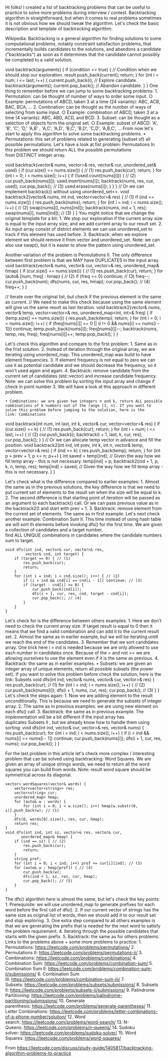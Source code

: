 Hi folks! I created a list of backtracking problems that can be useful to practice to solve more problems during interview / contest. Backtracking algorithm is straightforward, but when it comes to real problems sometimes it is not obvious how we should tweak the algorithm.
Let's check the basic description and template of backtracking algorithm:

Wikipedia: Backtracking is a general algorithm for finding solutions to some computational problems, notably constraint satisfaction problems, that incrementally builds candidates to the solutions, and abandons a candidate ("backtracks") as soon as it determines that the candidate cannot possibly be completed to a valid solution.

void backtrack(arguments) {
	if (condition == true) { // Condition when we should stop our exploration.
		result.push_back(current);
		return;
	}
	for (int i = num; i <= last; i++) {
		current.push_back(i); // Explore candidate.
		backtrack(arguments);
		current.pop_back();   // Abandon candidate.
	}
}
One thing to remember before we can jump to some backtracking problems:
	1. Permutation: can be thought of number of ways to order some input.
		○ Example: permutations of ABCD, taken 3 at a time (24 variants): ABC, ACB, BAC, BCA, ...
	2. Combnation: can be thought as the number of ways of selecting from some input.
		○ Example: combination of ABCD, taken 3 at a time (4 variants): ABC, ABD, ACD, and BCD.
	3. Subset: can be thought as a selection of objects form the original set.
		○ Example: subset of ABCD: 'A', 'B', 'C', 'D,' 'A,B' , 'A,C', 'A,D', 'B,C', 'B,D', 'C,D', 'A,B,C', ...
From now let's start to apply this algorithm to solve some backtracking problems.
	• Permutations:
this set of problems related to generating (subset of) all possible permutations. Let's have a look at fist problem: Permutations
In this problem we should return ALL the possible permutations from DISTINCT integer array.
	
void backtrack(vector& nums, vector>& res, 
		vector<int>& cur, unordered_set<int>& used) {
	if (cur.size() == nums.size()) { // (1)
		res.push_back(cur);
		return;
	}
	for (int i = 0; i < nums.size(); i++) {
		if (!used.count(nums[i])) {  // (2)
			cur.push_back(nums[i]);
			used.insert(nums[i]);
			backtrack(nums, res, cur, used);
			cur.pop_back();          // (3)
			used.erase(nums[i]);
		}
	}
}
// Or we can implement backtrack() without using unordered_set<>.
void backtrack2(vector<int>& nums, int ind,
		   vector<vector<int>>& res) { // (1)
	if (ind == nums.size()) {
		res.push_back(nums);
		return;
	}
	for (int i = ind; i < nums.size(); i++) { // (2)
		swap(nums[i], nums[ind]);
		backtrack(nums, ind + 1, res);
		swap(nums[i], nums[ind]); // (3)
	}
}
You might notice that we change the original template for a bit:
	1. We stop our exploration if the current array size is equal to the input array size, and we add current array to our result set.
	2. As input array consist of district elements we can use unordered_set to track if this element has used before.
	3. Backtrack: when we explore element we should remove it from vector and unordered_set.
Note: we can also use swap(), but it is easier to show the pattern using unordered_set.

Another variation of the problem is Permutations II.
The only difference between first problem is that we MAY have DUPLICATES in the input array.
void backtrack(vector& nums, vector& cur, vector>& res,
		 unordered_map& hmap) {
	if (cur.size() == nums.size()) { // (1)
		res.push_back(cur);
		return;
	}
	for (auto& [num, freq] : hmap) { // (2)
		if (freq == 0) continue;     // (3)
		freq--;
		cur.push_back(num);
		dfs(nums, cur, res, hmap);
		cur.pop_back();              // (4)
		freq++;
	}
}

// Iterate over the original list, but check if the previous element is the same as current. 
// We need to make this check because using the same element will give us the same result as last iteration.
void backtrack2(vector<int>& nums, vector<int>& temp,
                  vector<vector<int>>& res, unordered_map<int, int>& freq) {
        if (temp.size() == nums.size()) {
            res.push_back(temp);
            return;
        }
        for (int i = 0; i < nums.size(); i++) {
            if (freq[nums[i]] == 0 || (i != 0 && nums[i] == nums[i - 1])) continue;
            temp.push_back(nums[i]);
            freq[nums[i]]--;
            backtrack(nums, temp, res, freq);
            freq[nums[i]]++;
            temp.pop_back();
        }
    }

Let's check this algorithm and compare to the first problem:
	1. Same as in the frist solution.
	2. Instead of iteration through the original array, we are iterating using unordered_map. This unordered_map was build to have element frequencies.
	3. If element frequency is not equal to zero we can use it as potential candidate and we should decrease the frequency, so it won't used again and again.
	4. Backtrack: remove candidate from the current set of candidates (std::vector) and increase candidate frequency.
Note: we can solve this problem by sorting the input array and change if check in point number 3. We will have a look at this approach in different problem.
	
	• Combinations: we are given two integers n and k, return ALL possible combinations of k numbers out of the range [1, n]. If you want to solve this problem before jumping to the solution, here is the link: Combinations
void backtrack(int num, int last, int k, vector& cur,
		vector<vector<int>>& res) {
	if (cur.size() == k) {  // (1)
		res.push_back(cur);
		return;
	}
	for (int i = num; i <= last; i++) { // (2)
		cur.push_back(i);
		backtrack(i + 1, last, k, cur, res);
		cur.pop_back();
	}
}
// Or we can allocate temp vector in advance and fill the position.
void backtrack2(int ind, int prev, int k, int n, vector<int>& temp,
			   vector<vector<int>>& res) {
	if (ind >= k) {
		res.push_back(temp);
		return;
	}
	for (int p = prev + 1; p <= n; p++) {
		int saved = temp[ind]; // Given the way how we fill temp array - this is not necessary.
		temp[ind] = p;
		backtrack2(ind + 1, p, k, n, temp, res);
		temp[ind] = saved;     // Given the way how we fill temp array - this is not necessary.
	}
}

Let's check what is the difference compared to earlier examples:
	1. Almost the same as in the previous solutions, the key difference is that we need to put current set of elements to the result set when the size will be equal to k.
	2. The second difference is that starting point of iteration will be passed as an argument to each backtrack() call. Or we can pass previous value as in the backtrack2() and start with prev + 1.
	3. Backtrack: remove element from the current set of elements. The same as in first example.
Let's next check another example: Combination Sum II. This time instead of using hash table we will sort th elements before invoking dfs() for the first time.
We are given a collection of candidates and a target number, find ALL UNIQUE combinations in candidates where the candidate numbers sum to target.

    void dfs(int ind, vector& cur, vector>& res,
             vector& cnd, int target) {
        if (target == 0) { // (1)
            res.push_back(cur);
            return;
        }
        for (int i = ind; i < cnd.size(); i++) { // (2)
            if (i > ind && cnd[i] == cnd[i - 1]) continue; // (3)
            if (target - cnd[i] >= 0) {
                cur.push_back(cnd[i]);
                dfs(i + 1, cur, res, cnd, target - cnd[i]);
                cur.pop_back(); // (4)
            }
        }
    }

Let's check for is the difference between others examples:
	1. Here we don't need to check the current array size. If target result is equal to 0 then it means that we find a valid combination and can add it to the current result set.
	2. Almost the same as in earlier example, but we will be iterating untill we reach the end of the candidates.
	3. Remember that we sort candidates array. One trick here i > ind is needed because we are only allowed to use each number in candidates once. Because of the > and not >= we are allowing ourselves to use the element even if it is the same as previous.
	4. Backtrack: the same as in earlier examples.
	• Subsets: we are given an integer array of unique elements, return all possible subsets (the power set). If you want to solve this problem before check the solution, here is the link: Subsets
void dfs(int ind, vector& nums, vector& cur, vector>& res) {
	res.push_back(cur); // (1)
	for (int i = ind; i < nums.size(); i++) { // (2)
		cur.push_back(nums[i]);
		dfs(i + 1, nums, cur, res);
		cur.pop_back(); // (3)
	}
}
Let's check the steps again:
	1. Now we are adding element to the result unconditionally. This is because we need to generate the subsets of integer array.
	2. The same as in previous examples: we are using new element on each dfs() call.
	3. Backtrack: the same as in previous example.
The implementation will be a bit different if the input array has duplicates Subsets II , but we already know how to handle them using sorting:
void dfs(int ind, vector& cur, vector>& res,
		vector& nums) {
	res.push_back(cur);
	for (int i = ind; i < nums.size(); i++) {
		if (i > ind && nums[i] == nums[i - 1]) continue;
		cur.push_back(nums[i]);
		dfs(i + 1, cur, res, nums);
		cur.pop_back();
	}
}

For the last problem in this article let's check more complex / interesting problem that can be solved using backtracking: Word Squares. We are given an array of unique strings words, we need to return all the word squares you can build from words. Note: result word square should be symmetrical across its diagonal.

    vector> wordSquares(vector& words) {
        vector<vector<string>> res;
        vector<string> cur;
        unordered_map> hmap;
        for (auto& w : words) {
            for (int i = 0; i < w.size(); i++) hmap[w.substr(0, i)].push_back(w); // (1)
        }
        dfs(0, words[0].size(), res, cur, hmap);
        return res;
    }
    void dfs(int ind, int sz, vector>& res, vector& cur,
           unordered_map>& hmap) {
        if (ind == sz) { // (2)
            res.push_back(cur);
            return;
        }
        string pref;
        for (int i = 0; i < ind; i++) pref += cur[i][ind]; // (3)
        for (auto& w : hmap[pref]) { // (4)
            cur.push_back(w);
            dfs(ind + 1, sz, res, cur, hmap);
            cur.pop_back(); // (5)
        }
    }

The dfs() algorithm here is almost the same, but let's check the key points:
	1. Prerequisite: we will use unordered_map to generate prefixes for each word before the first call of dfs().
	2. If our current vector of strings has the same size as original list of words, then we should add it to our result set and stop exploring.
	3. One extra step compared to all others examples is that we are generating the prefix that is needed for the next word to satisfy the problem requirement.
	4. Iterating through the possible candidates that starts with the given prefix.
	5. Backtrack: the same as for others problems.
Links to the problems above + some more problems to practice:
	1. Permutations: https://leetcode.com/problems/permutations/
	2. Permutations II: https://leetcode.com/problems/permutations-ii/
	3. Combinations: https://leetcode.com/problems/combinations/
	4. Combination Sum: https://leetcode.com/problems/combination-sum/
	5. Combination Sum II: https://leetcode.com/problems/combination-sum-ii/submissions/
	6. Combination Sum III: https://leetcode.com/problems/combination-sum-iii/
	7. Subsets: https://leetcode.com/problems/subsets/submissions/
	8. Subsets II: https://leetcode.com/problems/subsets-ii/submissions/
	9. Palindrome Partitioning: https://leetcode.com/problems/palindrome-partitioning/submissions/
	10. Generate parenthesis: https://leetcode.com/problems/generate-parentheses/
	11. Letter Combinations: https://leetcode.com/problems/letter-combinations-of-a-phone-number/solution/
	12. Word search: https://leetcode.com/problems/word-search/
	13. N-Queens: https://leetcode.com/problems/n-queens/
	14. Sudoku solver: https://leetcode.com/problems/sudoku-solver/
	15. Word Squares: https://leetcode.com/problems/word-squares/

From <https://leetcode.com/discuss/study-guide/1405817/backtracking-algorithm-problems-to-practice> 
